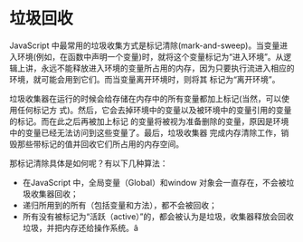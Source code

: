 # 垃圾回收

JavaScript 中最常用的垃圾收集方式是标记清除(mark-and-sweep)。当变量进入环境(例如，在函数中声明一个变量)时，就将这个变量标记为“进入环境”。从逻辑上讲，永远不能释放进入环境的变量所占用的内存，因为只要执行流进入相应的环境，就可能会用到它们。而当变量离开环境时，则将其 标记为“离开环境”。

垃圾收集器在运行的时候会给存储在内存中的所有变量都加上标记(当然，可以使用任何标记方 式)。然后，它会去掉环境中的变量以及被环境中的变量引用的变量的标记。而在此之后再被加上标记 的变量将被视为准备删除的变量，原因是环境中的变量已经无法访问到这些变量了。最后，垃圾收集器 完成内存清除工作，销毁那些带标记的值并回收它们所占用的内存空间。

那标记清除具体是如何呢？有以下几种算法：

- 在JavaScript 中，全局变量（Global）和window 对象会一直存在，不会被垃圾收集器回收；
- 递归所用到的所有（包括变量和方法），都不会被回收；
- 所有没有被标记为“活跃（active）”的，都会被认为是垃圾，收集器释放会回收垃圾，并把内存还给操作系统。â